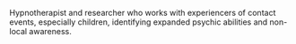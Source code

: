 Hypnotherapist and researcher who works with experiencers of contact events, especially children, identifying expanded psychic abilities and non-local awareness.